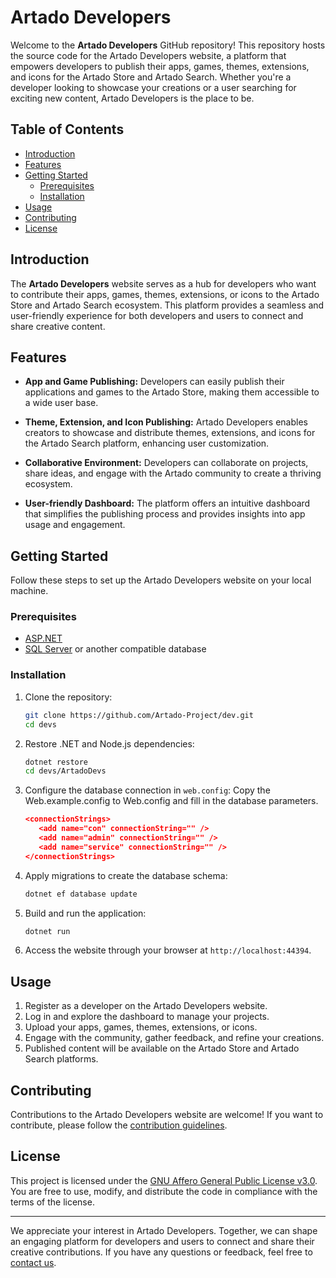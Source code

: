 # Artado Developers

Welcome to the **Artado Developers** GitHub repository! This repository hosts the source code for the Artado Developers website, a platform that empowers developers to publish their apps, games, themes, extensions, and icons for the Artado Store and Artado Search. Whether you're a developer looking to showcase your creations or a user searching for exciting new content, Artado Developers is the place to be.

## Table of Contents

- [Introduction](#introduction)
- [Features](#features)
- [Getting Started](#getting-started)
  - [Prerequisites](#prerequisites)
  - [Installation](#installation)
- [Usage](#usage)
- [Contributing](#contributing)
- [License](#license)

## Introduction

The **Artado Developers** website serves as a hub for developers who want to contribute their apps, games, themes, extensions, or icons to the Artado Store and Artado Search ecosystem. This platform provides a seamless and user-friendly experience for both developers and users to connect and share creative content.

## Features

- **App and Game Publishing:** Developers can easily publish their applications and games to the Artado Store, making them accessible to a wide user base.

- **Theme, Extension, and Icon Publishing:** Artado Developers enables creators to showcase and distribute themes, extensions, and icons for the Artado Search platform, enhancing user customization.

- **Collaborative Environment:** Developers can collaborate on projects, share ideas, and engage with the Artado community to create a thriving ecosystem.

- **User-friendly Dashboard:** The platform offers an intuitive dashboard that simplifies the publishing process and provides insights into app usage and engagement.

## Getting Started

Follow these steps to set up the Artado Developers website on your local machine.

### Prerequisites

- [ASP.NET](https://dotnet.microsoft.com/apps/aspnet)
- [SQL Server](https://www.microsoft.com/en-us/sql-server/sql-server-downloads) or another compatible database

### Installation

1. Clone the repository:

   ```bash
   git clone https://github.com/Artado-Project/dev.git
   cd devs
   ```

2. Restore .NET and Node.js dependencies:

   ```bash
   dotnet restore
   cd devs/ArtadoDevs
   ```

3. Configure the database connection in `web.config`:
Copy the Web.example.config to Web.config and fill in the database parameters.
   ```json
   <connectionStrings>
	  <add name="con" connectionString="" />
	  <add name="admin" connectionString="" />
	  <add name="service" connectionString="" />
   </connectionStrings>
   ```

4. Apply migrations to create the database schema:

   ```bash
   dotnet ef database update
   ```

5. Build and run the application:

   ```bash
   dotnet run
   ```

6. Access the website through your browser at `http://localhost:44394`.

## Usage

1. Register as a developer on the Artado Developers website.
2. Log in and explore the dashboard to manage your projects.
3. Upload your apps, games, themes, extensions, or icons.
4. Engage with the community, gather feedback, and refine your creations.
5. Published content will be available on the Artado Store and Artado Search platforms.

## Contributing

Contributions to the Artado Developers website are welcome! If you want to contribute, please follow the [contribution guidelines](CONTRIBUTING.md).

## License

This project is licensed under the [GNU Affero General Public License v3.0](LICENSE). You are free to use, modify, and distribute the code in compliance with the terms of the license.

---

We appreciate your interest in Artado Developers. Together, we can shape an engaging platform for developers and users to connect and share their creative contributions. If you have any questions or feedback, feel free to [contact us](mailto:arda@artadosearch.com).
